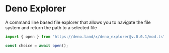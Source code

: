 # Deno Explorer

A command line based file explorer that allows you to navigate the file system
and return the path to a selected file

```javascript
import { open } from "https://deno.land/x/deno_explorer@v.0.0.1/mod.ts";

const choice = await open();

```
